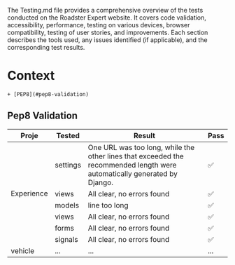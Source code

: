 The Testing.md file provides a comprehensive overview of the tests conducted on the Roadster Expert website. It covers code validation, accessibility, performance, testing on various devices, browser compatibility, testing of user stories, and improvements. Each section describes the tools used, any issues identified (if applicable), and the corresponding test results.

# Context
    + [PEP8](#pep8-validation)




## Pep8 Validation

<div class="table-responsive">
    <table class="table table-bordered">
        <thead>
            <tr>
                <th>Proje</th>
                <th>Tested</th>
                <th>Result</th>
                <th>Pass</th>
            </tr>
        </thead>
        <tbody>
            <tr>
                <td rowspan="6">Experience</td>
                <td>settings</td>
                <td>One URL was too long, while the other lines that exceeded the recommended length were automatically generated by Django.</td>
                <td>✅</td>
            </tr>
            <tr>
                <td>views</td>
                <td>All clear, no errors found</td>
                <td>✅</td>
            </tr>
            <tr>
                <td>models</td>
                <td>line too long</td>
                <td>✅</td>
            </tr>
            <tr>
                <td>views</td>
                <td>All clear, no errors found</td>
                <td>✅</td>
            </tr>
            <tr>
                <td>forms</td>
                <td>All clear, no errors found</td>
                <td>✅</td>
            </tr>
            <tr>
                <td>signals</td>
                <td>All clear, no errors found</td>
                <td>✅</td>
            </tr>
            <tr>
                <td rowspan="1">vehicle</td>
                <td>...</td>
                <td>...</td>
                <td>...</td>
            </tr>
        </tbody>
    </table>
</div>
